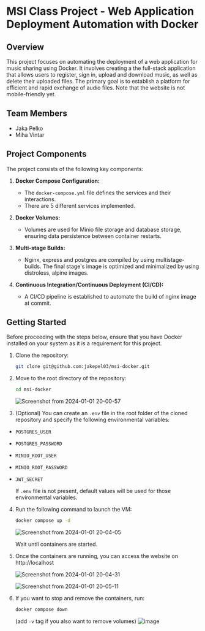 # MSI Class Project - Web Application Deployment Automation with Docker

## Overview
This project focuses on automating the deployment of a web application for music sharing using Docker. It involves creating a the full-stack application that allows users to register, sign in, upload and download music, as well as delete their uploaded files. The primary goal is to establish a platform for efficient and rapid exchange of audio files. Note that the website is not mobile-friendly yet.

## Team Members
- Jaka Pelko
- Miha Vintar

## Project Components

The project consists of the following key components:

1. **Docker Compose Configuration:**
   - The `docker-compose.yml` file defines the services and their interactions.
   - There are 5 different services implemented.

2. **Docker Volumes:**
   - Volumes are used for Minio file storage and database storage, ensuring data persistence between container restarts.

3. **Multi-stage Builds:**
   - Nginx, express and postgres are compiled by using multistage-builds. The final stage's image is optimized and minimalized by using distroless, alpine images.

4. **Continuous Integration/Continuous Deployment (CI/CD):**
   - A CI/CD pipeline is established to automate the build of nginx image at commit.

## Getting Started
Before proceeding with the steps below, ensure that you have Docker installed on your system as it is a requirement for this project.


1. Clone the repository:

    ```bash
    git clone git@github.com:jakepel03/msi-docker.git
    ```

2. Move to the root directory of the repository:

    ```bash
    cd msi-docker
    ```
    
   ![Screenshot from 2024-01-01 20-00-57](https://github.com/jakepel03/msi-docker/assets/69330734/907ac77a-26f9-4c6b-aa37-5fd662760573)


3. (Optional) You can create an `.env` file in the root folder of the cloned repository and specify the following environmental variables:
    
- `POSTGRES_USER`
- `POSTGRES_PASSWORD`
- `MINIO_ROOT_USER`
- `MINIO_ROOT_PASSWORD`
- `JWT_SECRET`

   If `.env` file is not present, default values will be used for those environmental variables.
  
4. Run the following command to launch the VM:

    ```bash
    docker compose up -d
    ```
   ![Screenshot from 2024-01-01 20-04-05](https://github.com/jakepel03/msi-docker/assets/69330734/2e8a10a5-d2b2-410f-bf3b-326d7615f0b2)

    Wait until containers are started.


5. Once the containers are running, you can access the website on http://localhost


   ![Screenshot from 2024-01-01 20-04-31](https://github.com/jakepel03/msi-docker/assets/69330734/4d50b13a-0f59-4f80-a940-aa04352bf65e)
   
   ![Screenshot from 2024-01-01 20-05-11](https://github.com/jakepel03/msi-docker/assets/69330734/08db1a05-2457-45b1-a3de-56e591f24b65)
   
6. If you want to stop and remove the containers, run:

    ```bash
    docker compose down
    ```
    (add `-v` tag if you also want to remove volumes)
   ![image](https://github.com/jakepel03/msi-docker/assets/69330734/dff33a29-a195-41c1-a763-2b541dff5120)

